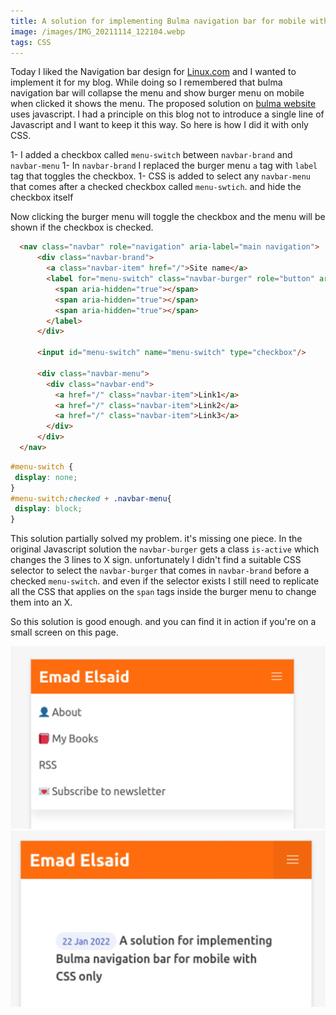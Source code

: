 ```yaml
---
title: A solution for implementing Bulma navigation bar for mobile with CSS only
image: /images/IMG_20211114_122104.webp
tags: CSS
---
```


Today I liked the Navigation bar design for [Linux.com](https://www.linux.com/) and I wanted to implement it for my blog. While doing so I remembered that bulma navigation bar will collapse the menu and show burger menu on mobile when clicked it shows the menu. The proposed solution on [bulma website](https://bulma.io/documentation/components/navbar/) uses javascript. I had a principle on this blog not to introduce a single line of Javascript and I want to keep it this way. So here is how I did it with only CSS.

1- I added a checkbox called `menu-switch` between `navbar-brand` and `navbar-menu`
1- In `navbar-brand` I replaced the burger menu `a` tag with `label` tag that toggles the checkbox.
1- CSS is added to select any `navbar-menu` that comes after a checked checkbox called `menu-swtich`. and hide the checkbox itself

Now clicking the burger menu will toggle the checkbox and the menu will be shown if the checkbox is checked.

```html
  <nav class="navbar" role="navigation" aria-label="main navigation">
      <div class="navbar-brand">
        <a class="navbar-item" href="/">Site name</a>
        <label for="menu-switch" class="navbar-burger" role="button" aria-expanded="false">
          <span aria-hidden="true"></span>
          <span aria-hidden="true"></span>
          <span aria-hidden="true"></span>
        </label>
      </div>

      <input id="menu-switch" name="menu-switch" type="checkbox"/>

      <div class="navbar-menu">
        <div class="navbar-end">
          <a href="/" class="navbar-item">Link1</a>
          <a href="/" class="navbar-item">Link2</a>
          <a href="/" class="navbar-item">Link3</a>
        </div>
      </div>
  </nav>
```

```css
#menu-switch {
 display: none;
}
#menu-switch:checked + .navbar-menu{
 display: block;
}
```

This solution partially solved my problem. it's missing one piece. In the original Javascript solution the `navbar-burger` gets a class `is-active` which changes the 3 lines to X sign. unfortunately I didn't find a suitable CSS selector to select the `navbar-burger` that comes in `navbar-brand` before a checked `menu-switch`. and even if the selector exists I still need to replicate all the CSS that applies on the `span` tags inside the burger menu to change them into an X.

So this solution is good enough. and you can find it in action if you're on a small screen on this page.

![Screenshot-2022-01-22_14-05-24.webp](/images/Screenshot-2022-01-22_14-05-24.webp)
![Screenshot-2022-01-22_14-05-30.webp](/images/Screenshot-2022-01-22_14-05-30.webp)
